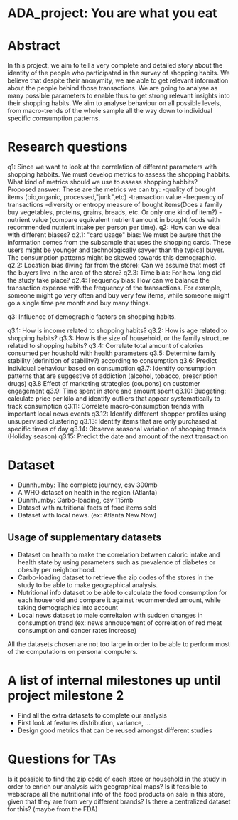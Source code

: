 # ADA_project: You are what you eat

# Abstract

In this project, we aim to tell a very complete and detailed story about the identity of the people who participated in the survey of shopping habits. We believe that despite their anonymity, we are able to get relevant information about the people behind those transactions. We are going to analyse as many possible parameters to enable thus to get strong relevant insights into their shopping habits. We aim to analyse behaviour on all possible levels, from macro-trends of the whole sample all the way down to individual specific comsumption patterns.

# Research questions
q1: Since we want to look at the correlation of different parameters with shopping habbits. We must develop metrics to assess the shopping    habbits. What kind of metrics should we use to assess shopping habbits?  
    Proposed answer: These are the metrics we can try:
      -quality of bought items (bio,organic, processed,"junk",etc)
      -transaction value
      -frequency of transactions
      -diversity or entropy measure of bought items(Does a family buy vegetables, proteins, grains, breads, etc. Or only one kind of            item?)
      - nutrient value (compare equivalent nutrient amount in bought foods with recommended nutrient intake per person per time).
q2: How can we deal with different biases?
  q2.1: "card usage" bias: We must be aware that the information comes from the subsample that uses the shopping cards. These users       might be     younger and technologically savyer than the typical buyer. The consumption patterns might be skewed towards this           demographic.  
  q2.2: Location bias (living far from the store): Can we assume that most of the buyers live in the area of the store? 
  q2.3: Time bias: For how long did the study take place? 
  q2.4: Frequency bias: How can we balance the transaction expense with the frequency of the transactions. For example, someone might go   very often and buy very few items, while someone might go a single time per month and buy many things. 

q3: Influence of demographic factors on shopping habits. 
  
  q3.1: How is income related to shopping habits? 
  q3.2: How is age related to shopping habits?
  q3.3: How is the size of household, or the family structure related to shopping habits?
  q3.4: Correlate total amount of calories consumed per houshold with health parameters
  q3.5: Determine family stability (definition of stability?) according to consumption
  q3.6: Predict individual behaviour based on consumption
  q3.7: Identify consumption patterns that are suggestive of addiction (alcohol, tobacco, prescription drugs)
  q3.8 Effect of marketing strategies (coupons) on customer engagement
  q3.9: Time spent in store and amount spent
  q3.10: Budgeting: calculate price per kilo and identify outliers that appear systematically to track consumption 
  q3.11: Correlate macro-consumption trends with important local news events
  q3.12: Identify different shopper profiles using unsupervised clustering
  q3.13: Identify items that are only purchased at specific times of day
  q3.14: Observe seasonal variation of shooping trends (Holiday season)
  q3.15: Predict the date and amount of the next transaction

# Dataset
- Dunnhumby: The complete journey, csv 300mb
- A WHO dataset on health in the region (Atlanta)
- Dunnhumby: Carbo-loading, csv 115mb
- Dataset with nutritional facts of food items sold
- Dataset with local news. (ex: Atlanta New Now)

## Usage of supplementary datasets
- Dataset on health to make the correlation between caloric intake and health state by using parameters such as prevalence of diabetes or obesity per neighborhood.
- Carbo-loading dataset to retrieve the zip codes of the stores in the study to be able to make geographical analysis.
- Nutritional info dataset to be able to calculate the food consumption for each household and compare it against recommended amount, while taking demographics into account
- Local news dataset to male correltaion with sudden changes in consumption trend (ex: news annoucement of correlation of red meat consumption and cancer rates increase)

All the datasets chosen are not too large in order to be able to perform most of the computations on personal computers.

# A list of internal milestones up until project milestone 2
- Find all the extra datasets to complete our analysis
- First look at features distribution, variance, ...
- Design good metrics that can be reused amongst different studies

# Questions for TAs
Is it possible to find the zip code of each store or household in the study in order to enrich our analysis with geographical maps?
Is it feasible to webscrape all the nutritional info of the food products on sale in this store, given that they are from very different brands? Is there a centralized dataset for this? (maybe from the FDA)



